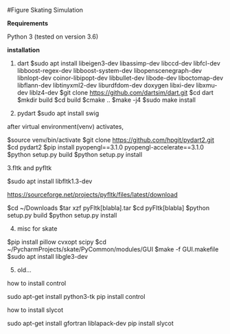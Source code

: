 #Figure Skating Simulation

**Requirements**

Python 3 (tested on version 3.6)

**installation**

1. dart
$sudo apt install libeigen3-dev libassimp-dev libccd-dev libfcl-dev libboost-regex-dev libboost-system-dev libopenscenegraph-dev libnlopt-dev coinor-libipopt-dev libbullet-dev libode-dev liboctomap-dev libflann-dev libtinyxml2-dev liburdfdom-dev doxygen libxi-dev libxmu-dev liblz4-dev
$git clone https://github.com/dartsim/dart.git
$cd dart
$mkdir build
$cd build
$cmake ..
$make -j4
$sudo make install


2. pydart
$sudo apt install swig

after virtual environment(venv) activates,

$source venv/bin/activate
$git clone https://github.com/hpgit/pydart2.git
$cd pydart2
$pip install pyopengl==3.1.0 pyopengl-accelerate==3.1.0
$python setup.py build
$python setup.py install


3.fltk and pyfltk

$sudo apt install libfltk1.3-dev

https://sourceforge.net/projects/pyfltk/files/latest/download

$cd ~/Downloads
$tar xzf pyFltk[blabla].tar
$cd pyFltk[blabla]
$python setup.py build
$python setup.py install

4. misc for skate

$pip install pillow cvxopt scipy
$cd ~/PycharmProjects/skate/PyCommon/modules/GUI
$make -f GUI.makefile
$sudo apt install libgle3-dev


5. old...

how to install control

sudo apt-get install python3-tk
pip install control

how to install slycot

sudo apt-get install gfortran liblapack-dev
pip install slycot

